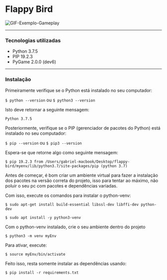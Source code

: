 # Flappy Bird

![GIF-Exemplo-Gameplay](https://github.com/fnoquiq/speed-detection/blob/master/gameplay-example.gif)

---

### Tecnologias utilizadas

* Python 3.7.5
* PIP 19.2.3
* PyGame 2.0.0 (dev6)

---

### Instalação

Primeiramente verifique se o Python está instalado no seu computador:

`$ python --version` ou `$ python3 --version`

Isto deve retornar a seguinte mensagem:

`Python 3.7.5`

Posteriormente, verifique se o PIP (gerenciador de pacotes do Python) está instalado no seu computador:

`$ pip --version` ou `$ pip3 --version`

Espera-se que retorne algo como seguinte mensagem:

`$ pip 19.2.3 from /Users/gabriel-macbook/Desktop/flappy-bird/myenv/lib/python3.7/site-packages/pip (python 3.7)`

Antes de começar, é bom criar um ambiente virtual para fazer a instalação dos pacotes na versão
correta do projeto, isso para tentar ao máximo, não poluir o seu pc com pacotes e dependências variadas.

Com isso, execute os comandos para instalar o python-venv:

`$ sudo apt-get install build-essential libssl-dev libffi-dev python-dev `

`$ sudo apt install -y python3-venv `

Com o python-venv instalado, crie o seu ambiente dentro do projeto

`$ python3 -m venv myEnv `

Para ativar, execute:

`$ source myEnv/bin/activate `

Feito isso, resta somente instalar as dependências usando:

`$ pip install -r requirements.txt`
